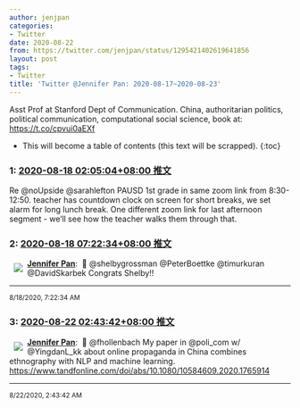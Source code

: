 ```yaml
---
author: jenjpan
categories:
- Twitter
date: 2020-08-22
from: https://twitter.com/jenjpan/status/1295421402619641856
layout: post
tags:
- Twitter
title: 'Twitter @Jennifer Pan: 2020-08-17~2020-08-23'
---
```


Asst Prof at Stanford Dept of Communication. China, authoritarian politics, political communication, computational social science, book at: https://t.co/cpvui0aEXf 

* This will become a table of contents (this text will be scrapped).
{:toc}

### 1: [2020-08-18 02:05:04+08:00 推文](https://twitter.com/jenjpan/status/1295421402619641856)

Re @noUpside @sarahlefton PAUSD 1st grade in same zoom link from 8:30-12:50. teacher has countdown clock on screen for short breaks, we set alarm for long lunch break. One different zoom link for last afternoon segment - we’ll see how the teacher walks them through that.

### 2: [2020-08-18 07:22:34+08:00 推文](https://twitter.com/jenjpan/status/1295501302273728512)

<a href="https://twitter.com/jenjpan"><img align="left" src="https://pbs.twimg.com/profile_images/743863165654425600/C7w_7r27_normal.jpg" hspace="8" vspace="8" referrerpolicy="no-referrer"><strong>Jennifer Pan</strong></a>:  🔁 @shelbygrossman @PeterBoettke @timurkuran @DavidSkarbek Congrats Shelby!!<hr><small>8/18/2020, 7:22:34 AM</small>

### 3: [2020-08-22 02:43:42+08:00 推文](https://twitter.com/jenjpan/status/1296880675711094784)

<a href="https://twitter.com/jenjpan"><img align="left" src="https://pbs.twimg.com/profile_images/743863165654425600/C7w_7r27_normal.jpg" hspace="8" vspace="8" referrerpolicy="no-referrer"><strong>Jennifer Pan</strong></a>:  🔁 @fhollenbach My paper in @poli_com w/ @YingdanL_kk about online propaganda in China combines ethnography with NLP and machine learning.<br><a href="https://www.tandfonline.com/doi/abs/10.1080/10584609.2020.1765914" target="_blank" rel="noopener noreferrer">https://www.tandfonline.com/doi/abs/10.1080/10584609.2020.1765914</a><hr><small>8/22/2020, 2:43:42 AM</small>

